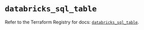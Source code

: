 # `databricks_sql_table`

Refer to the Terraform Registry for docs: [`databricks_sql_table`](https://registry.terraform.io/providers/databricks/databricks/1.75.0/docs/resources/sql_table).
